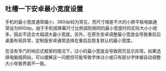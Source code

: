 ## 吐槽一下安卓最小宽度设置

手机的最小宽度通常偏小，360dp较为常见，而尺寸相差不大的小屏平板电脑通常设为600dp。由于手机按屏幕尺寸比例调到相同的最小宽度时的实际大小小很多，因此不适合大幅调大最小宽度。另外，在原生安卓调整最小宽度会导致重启后桌面布局异常，定制版安卓通常选择在重启后恢复默认的最小宽度。

在没有专门的响应式框架的情况下，过小的最小宽度会导致网页显示异常。如果选择电脑版网站，可以缓解这一问题但可能导致字体过小或只有部分字体被自动调整大小导致界面不一致。